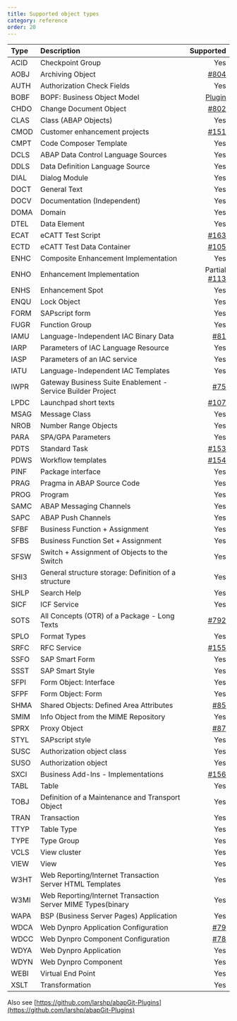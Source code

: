 ```yaml
---
title: Supported object types
category: reference
order: 20
---
```



Type   | Description   | Supported
:------------ | :------------ | ------------:
ACID | Checkpoint Group | Yes
AOBJ | Archiving Object | [#804](https://github.com/larshp/abapGit/issues/804)
AUTH | Authorization Check Fields | Yes
BOBF | BOPF: Business Object Model | [Plugin](https://github.com/larshp/abapGit-Plugins)
CHDO | Change Document Object | [#802](https://github.com/larshp/abapGit/issues/802)
CLAS | Class (ABAP Objects) | Yes
CMOD | Customer enhancement projects | [#151](https://github.com/larshp/abapGit/issues/151)
CMPT | Code Composer Template | Yes
DCLS | ABAP Data Control Language Sources | Yes
DDLS | Data Definition Language Source | Yes
DIAL | Dialog Module | Yes
DOCT | General Text | Yes
DOCV | Documentation (Independent) | Yes
DOMA | Domain | Yes
DTEL | Data Element | Yes
ECAT | eCATT Test Script | [#163](https://github.com/larshp/abapGit/issues/163)
ECTD | eCATT Test Data Container | [#105](https://github.com/larshp/abapGit/issues/105)
ENHC | Composite Enhancement Implementation | Yes
ENHO | Enhancement Implementation | Partial [#113](https://github.com/larshp/abapGit/issues/113)
ENHS | Enhancement Spot | Yes
ENQU | Lock Object | Yes
FORM | SAPscript form | Yes
FUGR | Function Group | Yes
IAMU | Language-Independent IAC Binary Data | [#81](https://github.com/larshp/abapGit/issues/81)
IARP | Parameters of IAC Language Resource | Yes
IASP | Parameters of an IAC service | Yes
IATU | Language-Independent IAC Templates | Yes
IWPR | Gateway Business Suite Enablement - Service Builder Project | [#75](https://github.com/larshp/abapGit/issues/75)
LPDC | Launchpad short texts | [#107](https://github.com/larshp/abapGit/issues/107)
MSAG | Message Class | Yes
NROB | Number Range Objects | Yes
PARA | SPA/GPA Parameters | Yes
PDTS | Standard Task | [#153](https://github.com/larshp/abapGit/issues/153)
PDWS | Workflow templates | [#154](https://github.com/larshp/abapGit/issues/154)
PINF | Package interface | Yes
PRAG | Pragma in ABAP Source Code | Yes
PROG | Program | Yes
SAMC | ABAP Messaging Channels | Yes
SAPC | ABAP Push Channels | Yes
SFBF | Business Function + Assignment | Yes
SFBS | Business Function Set + Assignment | Yes
SFSW | Switch + Assignment of Objects to the Switch | Yes
SHI3 | General structure storage: Definition of a structure | Yes
SHLP | Search Help | Yes
SICF | ICF Service | Yes
SOTS | All Concepts (OTR) of a Package - Long Texts | [#792](https://github.com/larshp/abapGit/issues/792)
SPLO | Format Types | Yes
SRFC | RFC Service | [#155](https://github.com/larshp/abapGit/issues/155)
SSFO | SAP Smart Form | Yes
SSST | SAP Smart Style | Yes
SFPI | Form Object: Interface | Yes
SFPF | Form Object: Form | Yes
SHMA | Shared Objects: Defined Area Attributes | [#85](https://github.com/larshp/abapGit/issues/85)
SMIM | Info Object from the MIME Repository | Yes
SPRX | Proxy Object | [#87](https://github.com/larshp/abapGit/issues/87)
STYL | SAPscript style | Yes
SUSC | Authorization object class | Yes
SUSO | Authorization object | Yes
SXCI | Business Add-Ins - Implementations | [#156](https://github.com/larshp/abapGit/issues/156)
TABL | Table | Yes
TOBJ | Definition of a Maintenance and Transport Object | Yes
TRAN | Transaction | Yes
TTYP | Table Type | Yes
TYPE | Type Group | Yes
VCLS | View cluster | Yes
VIEW | View | Yes
W3HT | Web Reporting/Internet Transaction Server HTML Templates | Yes
W3MI | Web Reporting/Internet Transaction Server MIME Types(binary | Yes
WAPA | BSP (Business Server Pages) Application | Yes
WDCA | Web Dynpro Application Configuration | [#79](https://github.com/larshp/abapGit/issues/79)
WDCC | Web Dynpro Component Configuration | [#78](https://github.com/larshp/abapGit/issues/78)
WDYA | Web Dynpro Application | Yes
WDYN | Web Dynpro Component | Yes
WEBI | Virtual End Point | Yes
XSLT | Transformation | Yes

Also see [https://github.com/larshp/abapGit-Plugins](https://github.com/larshp/abapGit-Plugins)
